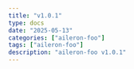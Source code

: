 ```yaml
---
title: "v1.0.1"
type: docs
date: "2025-05-13"
categories: ["aileron-foo"]
tags: ["aileron-foo"]
description: "aileron-foo v1.0.1"
---
```


